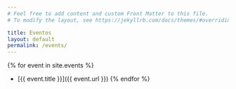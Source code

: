 ```yaml
---
# Feel free to add content and custom Front Matter to this file.
# To modify the layout, see https://jekyllrb.com/docs/themes/#overriding-theme-defaults

title: Eventos
layout: default
permalink: /events/
---
```


{% for event in site.events %}
- [{{ event.title }}]({{ event.url }})
{% endfor %}

